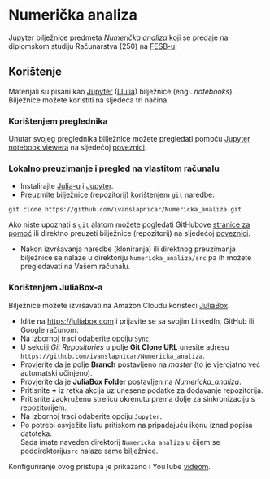 # Numerička analiza

Jupyter bilježnice predmeta _[Numerička analiza](https://nastava.fesb.unist.hr/nastava/predmeti/8183)_ koji se predaje na diplomskom studiju Računarstva (250) na [FESB-u](https://www.fesb.unist.hr/).

## Korištenje

Materijali su pisani kao [Jupyter](http://jupyter.org/) ([IJulia](https://github.com/JuliaLang/IJulia.jl)) bilježnice (engl. _notebooks_). Bilježnice možete koristiti na sljedeća tri načina.

### Korištenjem preglednika
Unutar svojeg preglednika bilježnice možete pregledati pomoću [Jupyter notebook viewera](http://nbviewer.jupyter.org/) na sljedećoj [poveznici](http://nbviewer.ipython.org/url/github.com/ivanslapnicar/Numericka_analiza/tree/master/src/).

###  Lokalno preuzimanje i pregled na vlastitom računalu
* Instalirajte [Julia-u](https://julialang.org/downloads/) i [Jupyter](http://jupyter.org/install.html).
* Preuzmite bilježnice (repozitorij) korištenjem `git` naredbe:
```
git clone https://github.com/ivanslapnicar/Numericka_analiza.git
```
Ako niste upoznati s `git` alatom možete pogledati GitHubove [stranice za pomoć](https://help.github.com/articles/set-up-git/) ili direktno preuzeti bilježnice (repozitorij) na sljedećoj [poveznici](https://github.com/ivanslapnicar/Numericka_analiza/archive/master.zip).    
* Nakon izvršavanja naredbe (kloniranja) ili direktnog preuzimanja bilježnice se nalaze u direktoriju `Numericka_analiza/src` pa ih možete pregledavati na Vašem računalu.

### Korištenjem JuliaBox-a
Bilježnice možete izvršavati na Amazon Cloudu koristeći [JuliaBox](https://juliabox.com/).
* Idite na https://juliabox.com i prijavite se sa svojim LinkedIn, GitHub ili Google računom.
* Na izbornoj traci odaberite opciju `Sync`.
* U sekciji _Git Repositories_ u polje __Git Clone URL__ unesite adresu `https://github.com/ivanslapnicar/Numericka_analiza`.
* Provjerite da je polje __Branch__ postavljeno na _master_ (to je vjerojatno već automatski učinjeno).
* Provjerite da je __JuliaBox Folder__ postavljen na _Numericka_analiza_.
* Pritisnite __+__ iz retka akcija uz unesene podatke za dodavanje repozitorija.
* Pritisnite zaokruženu strelicu okrenutu prema dolje za sinkronizaciju s repozitorijem.
* Na izbornoj traci odaberite opciju `Jupyter`.
* Po potrebi osvježite listu pritiskom na pripadajuću ikonu iznad popisa datoteka.   
Sada imate naveden direktorij `Numericka_analiza` u čijem se poddirektoriju`src` nalaze same bilježnice.

Konfiguriranje ovog pristupa je prikazano i YouTube [videom](https://www.youtube.com/watch?v=2gzctyr4pPk).
